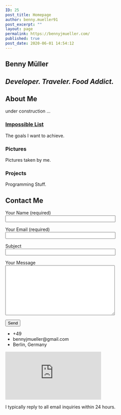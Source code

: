 ```yaml
---
ID: 25
post_title: Homepage
author: benny.mueller91
post_excerpt: ""
layout: page
permalink: https://bennyjmueller.com/
published: true
post_date: 2020-06-01 14:54:12
---
```

<h2>Benny Müller</h2>		
			<h2><i>Developer. Traveler.  Food Addict.</i></h2>		
			<h2>About Me</h2>		
			<p>under construction ...</p>		
				<a href="#films">
								</a>
				<h3>
					<a href="#films">Impossible List</a>
				</h3>
								<p>The goals I want to achieve.</p>
				<h3>
					Pictures
				</h3>
								<p>Pictures taken by me.</p>
				<h3>
					Projects
				</h3>
								<p>Programming Stuff.</p>
			<h2>Contact Me</h2>		
<form action="/wp-admin/admin-ajax.php#wpcf7-f62-o1" method="post" novalidate="novalidate">
<input type="hidden" name="_wpcf7" value="62" />
<input type="hidden" name="_wpcf7_version" value="5.1.9" />
<input type="hidden" name="_wpcf7_locale" value="en_US" />
<input type="hidden" name="_wpcf7_unit_tag" value="wpcf7-f62-o1" />
<input type="hidden" name="_wpcf7_container_post" value="0" />
<p><label> Your Name (required)<br />
    <input type="text" name="your-name" value="" size="40" aria-required="true" aria-invalid="false" /> </label></p>
<p><label> Your Email (required)<br />
    <input type="email" name="your-email" value="" size="40" aria-required="true" aria-invalid="false" /> </label></p>
<p><label> Subject<br />
    <input type="text" name="your-subject" value="" size="40" aria-invalid="false" /> </label></p>
<p><label> Your Message<br />
    <textarea name="your-message" cols="40" rows="10" aria-invalid="false"></textarea> </label></p>
<p><input type="submit" value="Send" /></p>
</form>            
					<ul>
							<li >
										+49 
									</li>
								<li >
										bennyjmueller@gmail.com
									</li>
								<li >
										Berlin, Germany
									</li>
						</ul>
			<iframe frameborder="0" scrolling="no" marginheight="0" marginwidth="0" src="https://maps.google.com/maps?q=Berlin%2C%20Germany&amp;t=m&amp;z=10&amp;output=embed&amp;iwloc=near" aria-label="Berlin, Germany"></iframe>		
			<p>I typically reply to all email inquiries within 24 hours.</p>